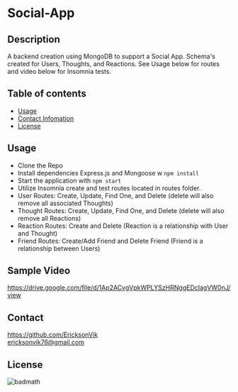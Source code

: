
  # Social-App 

  ## Description 
  A backend creation using MongoDB to support a Social App.  Schema's created for Users, Thoughts, and Reactions.  See Usage below for routes and video below for Insomnia tests.

  ## Table of contents
  - [Usage](#usage)
  - [Contact Infomation](#contact)
  - [License](#license)

  ## Usage
  - Clone the Repo
  - Install dependencies Express.js and Mongoose w `npm install`
  - Start the application with `npm start`
  - Utilize Insomnia create and test routes located in routes folder. 
  - User Routes: Create, Update, Find One, and Delete (delete will also remove all associated Thoughts)
  - Thought Routes: Create, Update, Find One, and Delete (delete will also remove all Reactions)
  - Reaction Routes: Create and Delete (Reaction is a relationship with User and Thought)
  - Friend Routes: Create/Add Friend and Delete Friend (Friend is a relationship between Users)

  ## Sample Video
  https://drive.google.com/file/d/1Ap2ACvgVpkWPLYSzHRNggEDcIagVW0nJ/view
  

  ## Contact 
  https://github.com/EricksonVik </br>
  [ericksonvik76@gmail.com](mailto:ericksonvik76@gmail.com) </br>
  

  ## License
  ![badmath](https://img.shields.io/github/license/EricksonVik/social-app)
  

